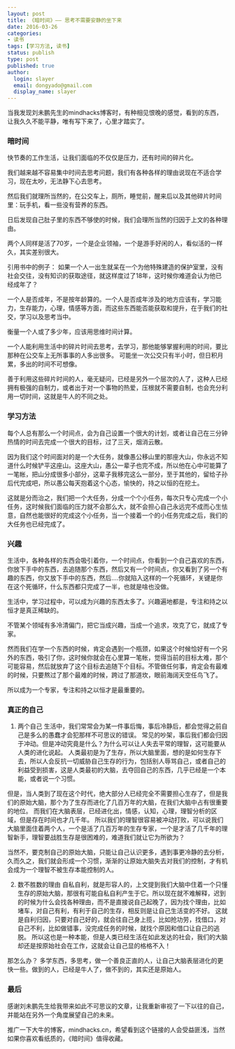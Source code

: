 ```yaml
---
layout: post
title: 《暗时间》—— 思考不需要安静的坐下来 
date: 2016-03-26 
categories:
- 读书 
tags: [学习方法, 读书]
status: publish
type: post
published: true
author:
  login: slayer
  email: dongyado@gmail.com
  display_name: slayer
---
```


当我发现刘未鹏先生的mindhacks博客时，有种相见恨晚的感觉，看到的东西，让我久久不能平静，唯有写下来了，心里才踏实了。

### 暗时间

快节奏的工作生活，让我们面临的不仅仅是压力，还有时间的碎片化。

我们越来越不容易集中时间去思考问题，我们有各种各样的理由说现在不适合学习，现在太吵，无法静下心去思考。

然后我们就理所当然的，在公交车上，厕所，睡觉前，醒来后以及其他碎片时间里：玩手机，看一些没有营养的东西。

日后发现自己肚子里的东西不够使的时候，我们会理所当然的归因于上文的各种理由。

两个人同样是活了70岁，一个是企业领袖，一个是游手好闲的人，看似活的一样久，其实差别很大。

引用书中的例子： 
如果一个人一出生就呆在一个为他特殊建造的保护室里，没有社会交往，没有知识的获取途径，就这样度过了18年，这时候你难道会认为他已经成年了？

一个人是否成年，不是按年龄算的。一个人是否成年涉及的地方应该有，学习能力，生存能力，心理，情感等方面，而这些东西能否能获取和提升，在于我们的社交，学习以及思考当中。

衡量一个人或了多少年，应该用思维时间计算。

一个人能利用生活中的碎片时间去思考，去学习，那他能够掌握利用的时间，要比那种在公交车上无所事事的人多出很多。
可能坐一次公交只有半小时，但日积月累，多出的时间不可想像。

善于利用这些碎片时间的人，毫无疑问，已经是另外一个层次的人了，这种人已经拥有极强的自制力，或者出于对一个事物的热爱，压根就不需要自制，也会充分利用一切时间，这就是牛人的不同之处。

### 学习方法

每个人总有那么一个时间点，会为自己设置一个很大的计划，或者让自己在三分钟热情的时间去完成一个很大的目标，过了三天，烟消云散。

因为我们这个时间面对的是一个大任务，就像愚公移山里的那座大山，你永远不知道什么时候铲平这座山。这座大山，愚公一辈子也完不成，所以他在心中可能算了一笔帐，把山分成很多小部分，这辈子我移完这么一部分，至于其他的，留给子孙后代完成吧，所以愚公每天抱着这个心态，愉快的，持之以恒的在挖土。

这就是分而治之，我们把一个大任务，分成一个个小任务，每次只专心完成一个小任务，这时候我们面临的压力就不会那么大，就不会担心自己永远完不成而心生怯意，自然也能很好的完成这个小任务，当一个接着一个的小任务完成之后，我们的大任务也已经完成了。

### 兴趣

生活中，各种各样的东西会吸引着你，一个时间点，你看到一个自己喜欢的东西，你放下手中的东西，去追随那个东西，然后又有一个时间点，你又看到了另一个有趣的东西，你又放下手中的东西，然后....你就陷入这样的一个死循环，关键是你在这个死循环，什么东西都只完成了一半，也就是啥也没做。

生活中，学习过程中，可以成为兴趣的东西太多了。兴趣遍地都是，专注和持之以恒才是真正稀缺的。

不管某个领域有多冷清偏门，把它当成兴趣，当成一个追求，攻克了它，就成了专家。

然而我们在学一个东西的时候，肯定会遇到一个瓶颈，如果这个时候恰好有一个另外的东西，吸引了你，这时候你就会在心里算一笔帐，觉得当前的目标太难，那个可能容易，然后就放弃了这个目标去追随下个目标。不管做任何事，肯定会有最难的时候，只要熬过了那个最难的时候，跨过了那道坎，眼前海阔天空任鸟飞了。

所以成为一个专家，专注和持之以恒才是最重要的。

### 真正的自己

1. 两个自己
生活中，我们常常会为某一件事后悔，事后冷静后，都会觉得之前自己是多么的愚蠢才会犯那样不可思议的错误。
常见的吵架，事后我们都会归因于冲动。但是冲动究竟是什么？为什么可以让人失去平常的理智，这可能要从人类的进化说起。
人类最初是为了生存，所以大脑里面，想的是如何生存下去，所以人会反抗一切威胁自己生存的行为，包括别人辱骂自己，或者自己的利益受到损害，这是人类最初的大脑，去夺回自己的东西，几乎已经是一个本能，或者说一个习惯。

但是，当人类到了现在这个时代，绝大部分人已经完全不需要担心生存了，但是我们的原始大脑，那个为了生存而进化了几百万年的大脑，在我们大脑中占有很重要的地位。
而我们在大脑表层，已经进化出，情感，认知，心理，理智分析的区域，但是存在时间也才几千年。
所以我们的理智很容易被冲动打败，可以说我们大脑里面住着两个人，一个是活了几百万年的生存专家，一个是才活了几千年的理智新手，理智要战胜生存是很困难的，难道我们就让它为所欲为？

当然不，要克制自己的原始大脑，只能让自己认识更多，遇到事更冷静的去分析，久而久之，我们就会形成一个习惯，渐渐的让原始大脑失去对我们的控制，才有机会成为一个理智不被生存本能控制的人。

2. 数不胜数的理由
自私自利，就是形容人的，上文提到我们大脑中住着一个只懂生存的原始大脑，那很有可能自私自利产生于它。所以现在就不难解释，迟到的时候为什么会找各种理由，而不是直接说自己起晚了，因为找个理由，比如堵车，对自己有利，有利于自己的生存，相反则是让自己生活变的不好。
这就是自利归因，只要对自己好的，就会往自己身上揽，比如抢功劳，找借口，对自己不利，比如做错事，没完成任务的时候，就找个原因和借口让自己的逃脱。
所以这也是一种本能，但是人类已经生活在如此发达的社会，我们的大脑却还是按原始社会在工作，这就会让自己显的格格不入！

那怎么办？ 多学东西，多思考，做一个善良正直的人，让自己大脑表层进化的更快一些。做到的人，已经是牛人了，做不到的，其实还是原始人。

### 最后
感谢刘未鹏先生给我带来如此不可思议的文章，让我重新审视了一下以往的自己，并能站在另外一个角度展望自己的未来。

推广一下大牛的博客，mindhacks.cn，希望看到这个链接的人会受益匪浅，当然如果你喜欢看纸质的，《暗时间》值得收藏。

